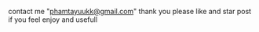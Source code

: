 contact me "phamtayuukk@gmail.com"
thank you
please like and star post if you feel enjoy and usefull